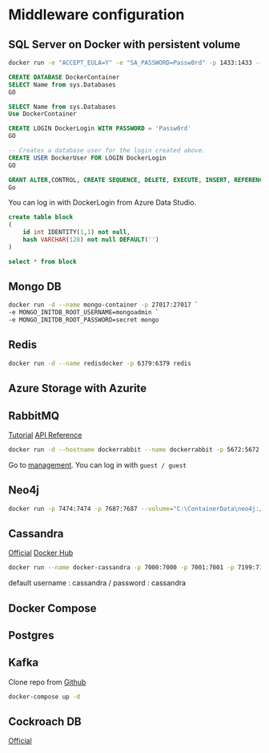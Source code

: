 # Middleware configuration

## SQL Server on Docker with persistent volume

```sh
docker run -e "ACCEPT_EULA=Y" -e "SA_PASSWORD=Passw0rd" -p 1433:1433 --name dockersql -v "C:\ContainerData\mssql:/var/opt/mssql"  -d mcr.microsoft.com/mssql/server:2017-CU8-ubuntu
```

```sql
CREATE DATABASE DockerContainer
SELECT Name from sys.Databases
GO

SELECT Name from sys.Databases
Use DockerContainer

CREATE LOGIN DockerLogin WITH PASSWORD = 'Passw0rd'
GO  

-- Creates a database user for the login created above.  
CREATE USER DockerUser FOR LOGIN DockerLogin
GO  

GRANT ALTER,CONTROL, CREATE SEQUENCE, DELETE, EXECUTE, INSERT, REFERENCES, SELECT, TAKE OWNERSHIP, UPDATE on SCHEMA::dbo to DockerUser
Go
```

You can log in with DockerLogin from Azure Data Studio.

```sql
create table block
(
    id int IDENTITY(1,1) not null,
    hash VARCHAR(128) not null DEFAULT('')
)

select * from block
```

## Mongo DB

```sh
docker run -d --name mongo-container -p 27017:27017 `
-e MONGO_INITDB_ROOT_USERNAME=mongoadmin `
-e MONGO_INITDB_ROOT_PASSWORD=secret mongo
```

## Redis

```sh
docker run -d --name redisdocker -p 6379:6379 redis
```

## Azure Storage with Azurite

## RabbitMQ

[Tutorial](https://www.rabbitmq.com/tutorials/tutorial-one-dotnet.html)
[API Reference](https://www.rabbitmq.com/dotnet-api-guide.html#major-api-elements)

```sh
docker run -d --hostname dockerrabbit --name dockerrabbit -p 5672:5672 -p 15672:15672 rabbitmq:3-management
```

Go to [management](http://localhost:15672). You can log in with `guest / guest`

## Neo4j

```sh
docker run -p 7474:7474 -p 7687:7687 --volume="C:\ContainerData\neo4j:/data" neo4j
```

## Cassandra

[Official](http://cassandra.apache.org/doc/latest/getting_started/index.html)
[Docker Hub](https://hub.docker.com/_/cassandra?tab=description)

```sh
docker run --name docker-cassandra -p 7000:7000 -p 7001:7001 -p 7199:7199 -p 9042:9042 -p 9160:9160 -d cassandra:latest
```

default username : cassandra / password : cassandra

## Docker Compose

## Postgres

## Kafka

Clone repo from [Github](https://github.com/wurstmeister/kafka-docker)

```sh
docker-compose up -d
```

## Cockroach DB

[Official](https://www.cockroachlabs.com/docs/stable/start-a-local-cluster-in-docker.html)
